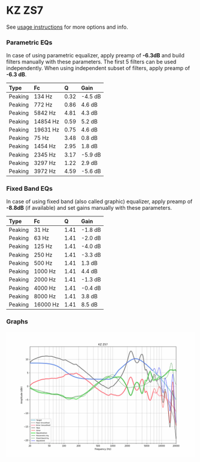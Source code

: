 # KZ ZS7
See [usage instructions](https://github.com/jaakkopasanen/AutoEq#usage) for more options and info.

### Parametric EQs
In case of using parametric equalizer, apply preamp of **-6.3dB** and build filters manually
with these parameters. The first 5 filters can be used independently.
When using independent subset of filters, apply preamp of **-6.3 dB**.

| Type    | Fc       |    Q | Gain    |
|:--------|:---------|:-----|:--------|
| Peaking | 134 Hz   | 0.32 | -4.5 dB |
| Peaking | 772 Hz   | 0.86 | 4.6 dB  |
| Peaking | 5842 Hz  | 4.81 | 4.3 dB  |
| Peaking | 14854 Hz | 0.59 | 5.2 dB  |
| Peaking | 19631 Hz | 0.75 | 4.6 dB  |
| Peaking | 75 Hz    | 3.48 | 0.8 dB  |
| Peaking | 1454 Hz  | 2.95 | 1.8 dB  |
| Peaking | 2345 Hz  | 3.17 | -5.9 dB |
| Peaking | 3297 Hz  | 1.22 | 2.9 dB  |
| Peaking | 3972 Hz  | 4.59 | -5.6 dB |

### Fixed Band EQs
In case of using fixed band (also called graphic) equalizer, apply preamp of **-8.8dB**
(if available) and set gains manually with these parameters.

| Type    | Fc       |    Q | Gain    |
|:--------|:---------|:-----|:--------|
| Peaking | 31 Hz    | 1.41 | -1.8 dB |
| Peaking | 63 Hz    | 1.41 | -2.0 dB |
| Peaking | 125 Hz   | 1.41 | -4.0 dB |
| Peaking | 250 Hz   | 1.41 | -3.3 dB |
| Peaking | 500 Hz   | 1.41 | 1.3 dB  |
| Peaking | 1000 Hz  | 1.41 | 4.4 dB  |
| Peaking | 2000 Hz  | 1.41 | -1.3 dB |
| Peaking | 4000 Hz  | 1.41 | -0.4 dB |
| Peaking | 8000 Hz  | 1.41 | 3.8 dB  |
| Peaking | 16000 Hz | 1.41 | 8.5 dB  |

### Graphs
![](./KZ%20ZS7.png)